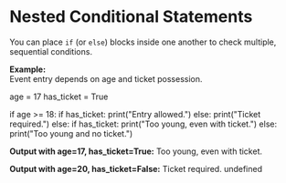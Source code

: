 # Nested Conditional Statements

You can place `if` (or `else`) blocks inside one another to check multiple, sequential conditions.

**Example:**  
Event entry depends on age and ticket possession.

age = 17
has_ticket = True

if age >= 18:
if has_ticket:
print("Entry allowed.")
else:
print("Ticket required.")
else:
if has_ticket:
print("Too young, even with ticket.")
else:
print("Too young and no ticket.")

**Output with age=17, has_ticket=True:**
Too young, even with ticket.

**Output with age=20, has_ticket=False:**
Ticket required.
undefined
